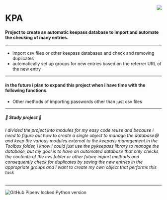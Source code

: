 <p>
<img align = 'right' src="https://i.imgur.com/J1h1OAg.png"></img>
</p>

<h1>KPA</h1>

<h4>Project to create an automatic keepass database to import and automate the checking of many entries.</h4>


-------
- import csv files or other keepass databases and check and removing duplicates
- automatically set up groups for new entries based on the referrer URL of the new entry
-------

<h4>in the future i plan to expand this project when i have time with the following functions.</h4>

- Other methods of importing passwords other than just csv files

--------

<h5>🚩 Study project 🚩</5> 

<h6>
I divided the project into modules
for my easy code reuse and because i need to figure out how to create a single object to manage the database😅
and keep the various modules external to the keepass management in the Toolbox folder,
i know i could just use the pykeepass library to manage the database,
but my goal is to have an automated database that only checks the contents of the cvs folder or other future import methods
and consequently check for duplicates by saving the new entries in the appropriate groups and I want to create my own object that performs this task
</h6>

--------

![GitHub Pipenv locked Python version](https://img.shields.io/github/pipenv/locked/python-version/Daniele-Polizzi/KPA)
